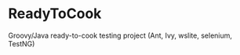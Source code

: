 ReadyToCook
===========

Groovy/Java ready-to-cook testing project (Ant, Ivy, wslite, selenium, TestNG)
